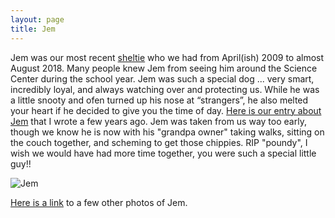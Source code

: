 ```yaml
---
layout: page
title: Jem
---
```


Jem was our most recent [sheltie](http://www.wisheltierescue.com/) who we had from April(ish) 2009 to almost August 2018. Many people knew Jem from seeing him around the Science Center during the school year. Jem was such a special dog ... very smart, incredibly loyal, and always watching over and protecting us. While he was a little snooty and ofen turned up his nose at “strangers”, he also melted your heart if he decided to give you the time of day. [Here is our entry about Jem](http://sheltiespandp.weebly.com/jem.html) that I wrote a few years ago. Jem was taken from us way too early, though we know he is now with his "grandpa owner" taking walks, sitting on the couch together, and scheming to get those chippies. RIP "poundy", I wish we would have had more time together, you were such a special little guy!!

![Jem](https://photos.app.goo.gl/FYdKcQf83nhtBVBx6)

[Here is a link](https://photos.app.goo.gl/RS6hLMyHCxfZhVBQ8) to a few other photos of Jem.

